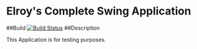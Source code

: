 # Elroy's Complete Swing Application

##Build
[![Build Status](https://travis-ci.org/T-Eberle/swing-gui-complete.svg)](https://travis-ci.org/T-Eberle/swing-gui-complete)
##Description

This Application is for testing purposes. 
